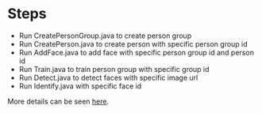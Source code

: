 # Steps
  - Run CreatePersonGroup.java to create person group
  - Run CreatePerson.java to create person with specific person group id
  - Run AddFace.java to add face with specific person group id and person id
  - Run Train.java to train person group with specific group id
  - Run Detect.java to detect faces with specific image url
  - Run Identify.java with specific face id
  
More details can be seen [here](https://blog.csdn.net/itachiuchiha/article/details/81265329).